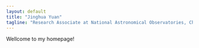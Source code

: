 ```yaml
---
layout: default
title: "Jinghua Yuan"
tagline: "Research Associate at National Astronomical Observatories, Chinese Academy of Sciences"
---
```


Wellcome to my homepage!